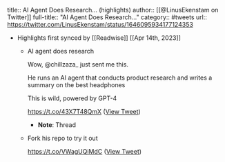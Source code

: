 title:: AI Agent Does Research... (highlights)
author:: [[@LinusEkenstam on Twitter]]
full-title:: "AI Agent Does Research..."
category:: #tweets
url:: https://twitter.com/LinusEkenstam/status/1646095934177124353

- Highlights first synced by [[Readwise]] [[Apr 14th, 2023]]
	- AI agent does research 
	  
	  Wow, @chillzaza_ just sent me this. 
	  
	  He runs an AI agent that conducts product research and writes a summary on the best headphones 
	  
	  This is wild, powered by GPT-4
	  
	   https://t.co/43X7T48QmX ([View Tweet](https://twitter.com/LinusEkenstam/status/1646095934177124353))
		- **Note**: Thread
	- Fork his repo to try it out 
	  
	  https://t.co/VWagUQiMdC ([View Tweet](https://twitter.com/LinusEkenstam/status/1646095936798486530))